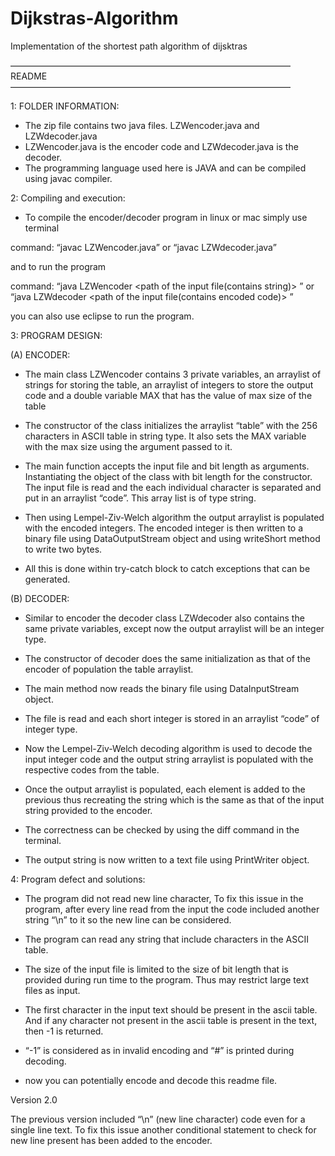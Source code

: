 # Dijkstras-Algorithm
Implementation of the shortest path algorithm of dijsktras

————————————————————————————————
	README
————————————————————————————————

1: FOLDER INFORMATION:

-	The zip file contains two java files. LZWencoder.java and LZWdecoder.java
-	LZWencoder.java is the encoder code and LZWdecoder.java is the decoder.
-	The programming language used here is JAVA and can be compiled using javac compiler.



2: Compiling and execution:

-	To compile the encoder/decoder program in linux or mac simply use terminal

command:
“javac LZWencoder.java” or “javac LZWdecoder.java”

and to run the program

command:
“java LZWencoder <path of the input file(contains string)> <bit length>”
or
“java LZWdecoder <path of the input file(contains encoded code)> <bit length>”

you can also use eclipse to run the program.



3: PROGRAM DESIGN:

(A) ENCODER:

-	The main class LZWencoder contains 3 private variables, an arraylist of strings for storing the table, an arraylist of integers to store the output code and a double variable MAX that has the value of max size of the table 

-	The constructor of the class initializes the arraylist “table” with the 256 characters in ASCII table in string type.
It also sets the MAX variable with the max size using the argument passed to it.

-	The main function accepts the input file and bit length as arguments. Instantiating the object of the class with bit length for the constructor. The input file is read and the each individual character is separated and put in an arraylist “code”. This array list is of type string.

-	Then using Lempel-Ziv-Welch algorithm the output arraylist is populated with the encoded integers. The encoded integer is then written to a binary file using DataOutputStream object and using writeShort method to write two bytes.

-	All this is done within try-catch block to catch exceptions that can be generated.

(B) DECODER:

-	Similar to encoder the decoder class LZWdecoder also contains the same private variables, except now the output arraylist will be an integer type.

- 	The constructor of decoder does the same initialization as that of the encoder of population  the table arraylist.

-	The main method now reads the binary file using DataInputStream object.

-	The file is read and each short integer is stored in an arraylist “code” of integer type.

-	Now the Lempel-Ziv-Welch decoding algorithm is used to decode the input integer code and the output string arraylist is populated with the respective codes from the table.

-	Once the output arraylist is populated, each element is added to the previous thus recreating the string which is the same as that of the input string provided to the encoder. 

-	The correctness can be checked by using the diff command in the terminal.

-	The output string is now written to a text file using PrintWriter object.



4: Program defect and solutions:

- The program did not read new line character, To fix this issue in the program, after every line read from the input the code included another string “\n” to it so the new line can be considered.

- The program can read any string that include characters in the ASCII table.
- The size of the input file is limited to the size of bit length that is provided during run time to the program. Thus may restrict large text files as input.

- The first character in the input text should be present in the ascii table. And if any character not present in the ascii table is present in the text, then -1 is returned.
- “-1” is considered as in invalid encoding and “#” is printed during decoding.

- now you can potentially encode and decode this readme file.



Version 2.0

The previous version included “\n” (new line character) code even for a single line text. To fix this issue another conditional statement to check for new line present has been added to the encoder.

